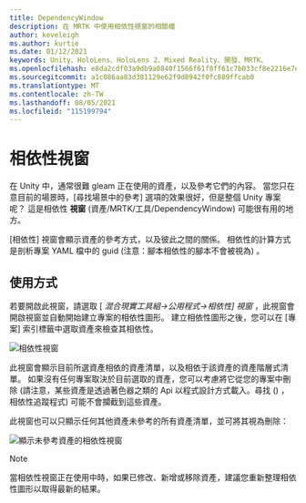 ```yaml
---
title: DependencyWindow
description: 在 MRTK 中使用相依性視窗的相關檔
author: keveleigh
ms.author: kurtie
ms.date: 01/12/2021
keywords: Unity、HoloLens、HoloLens 2、Mixed Reality、開發、MRTK、
ms.openlocfilehash: e8da2cdf03a9db9a0840f1566f61f8ff61c7b033cf8e2216e7ecc91a5a03654b
ms.sourcegitcommit: a1c086aa83d381129e62f9d8942f0fc889ffcab0
ms.translationtype: MT
ms.contentlocale: zh-TW
ms.lasthandoff: 08/05/2021
ms.locfileid: "115199794"
---
```

# <a name="dependency-window"></a>相依性視窗

在 Unity 中，通常很難 gleam 正在使用的資產，以及參考它們的內容。 當您只在意目前的場景時，[尋找場景中的參考] 選項的效果很好，但是整個 Unity 專案呢？ 這是相依性 **視窗** (資產/MRTK/工具/DependencyWindow) 可能很有用的地方。

[相依性] 視窗會顯示資產的參考方式，以及彼此之間的關係。 相依性的計算方式是剖析專案 YAML 檔中的 guid (注意：腳本相依性的腳本不會被視為) 。

## <a name="usage"></a>使用方式

若要開啟此視窗，請選取 [ *混合現實工具組->公用程式->相依性] 視窗* ，此視窗會開啟視窗並自動開始建立專案的相依性圖形。 建立相依性圖形之後，您可以在 [專案] 索引標籤中選取資產來檢查其相依性。

![相依性視窗](../images/dependency-window/MRTK_Dependency_Window.png)

此視窗會顯示目前所選資產相依的資產清單，以及相依于該資產的資產階層式清單。 如果沒有任何專案取決於目前選取的資產，您可以考慮將它從您的專案中刪除 (請注意，某些資產是透過著色器之類的 Api 以程式設計方式載入。尋找 () ，相依性追蹤程式) 可能不會攔截到這些資產。

此視窗也可以只顯示任何其他資產未參考的所有資產清單，並可將其視為刪除：

![顯示未參考資產的相依性視窗](../images/dependency-window/MRTK_Dependency_Window_Unreferenced.png)

> [!NOTE]
> 當相依性視窗正在使用中時，如果已修改、新增或移除資產，建議您重新整理相依性圖形以取得最新的結果。
